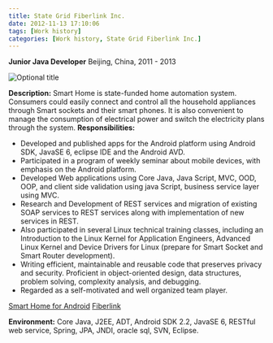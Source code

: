 ```yaml
---
title: State Grid Fiberlink Inc.
date: 2012-11-13 17:10:06
tags: [Work history]
categories: [Work history, State Grid Fiberlink Inc.]
---
```


**Junior Java Developer**
Beijing, China, 2011 - 2013

![](https://philsblog.b-cdn.net/images/fiberlink.png "Optional title")


**Description:** Smart Home is state-funded home automation system. Consumers could easily connect and control all the household appliances through Smart sockets and their smart phones. It is also convenient to manage the consumption of electrical power and switch the electricity plans through the system.
**Responsibilities:**

* Developed and published apps for the Android platform using Android SDK, JavaSE 6, eclipse IDE and the Android AVD.
* Participated in a program of weekly seminar about mobile devices, with emphasis on the Android platform.
* Developed Web applications using Core Java, Java Script, MVC, OOD, OOP, and client side validation using java Script, business service layer using MVC.
* Research and Development of REST services and migration of existing SOAP services to REST services along with implementation of new services in REST.
*  Also participated in several Linux technical training classes, including an Introduction to the Linux Kernel for Application Engineers, Advanced Linux Kernel and Device Drivers for Linux (prepare for Smart Socket and Smart Router development).
*  Writing efficient, maintainable and reusable code that preserves privacy and security. Proficient in object-oriented design, data structures, problem solving, complexity analysis, and debugging.
* Regarded as a self-motivated and well organized team player.

[Smart Home for Android](http://www.wandoujia.com/apps/com.smartlife.mobile)
[Fiberlink](http://gdtj.dlzb.com)

**Environment:** Core Java, J2EE, ADT, Android SDK 2.2, JavaSE 6, RESTful web service, Spring, JPA, JNDI, oracle sql, SVN, Eclipse.